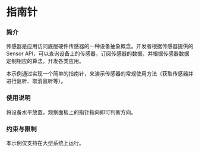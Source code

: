 # 指南针<a name="ZH-CN_TOPIC_0000001127136445"></a>

### 简介

传感器是应用访问底层硬件传感器的一种设备抽象概念。开发者根据传感器提供的 Sensor API，可以查询设备上的传感器，订阅传感器的数据，并根据传感器数据定制相应的算法，开发各类应用。

本示例通过实现一个简单的指南针，来演示传感器的常规使用方法（获取传感器并进行监听、取消监听等）。

### 使用说明

将设备水平放置，观察面板上的指针指向即可判断方向。

### 约束与限制

本示例仅支持在大型系统上运行。





